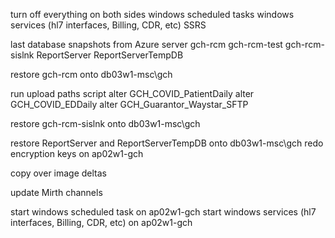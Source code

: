 turn off everything on both sides
windows scheduled tasks
windows services (hl7 interfaces, Billing, CDR, etc)
SSRS

last database snapshots from Azure server
gch-rcm
gch-rcm-test
gch-rcm-sislnk
ReportServer
ReportServerTempDB

restore gch-rcm onto db03w1-msc\gch

run upload paths script
alter GCH_COVID_PatientDaily
alter GCH_COVID_EDDaily
alter GCH_Guarantor_Waystar_SFTP

restore gch-rcm-sislnk onto db03w1-msc\gch

restore ReportServer and ReportServerTempDB onto db03w1-msc\gch
redo encryption keys on ap02w1-gch

copy over image deltas

update Mirth channels

start windows scheduled task on ap02w1-gch
start windows services (hl7 interfaces, Billing, CDR, etc) on ap02w1-gch
